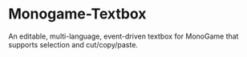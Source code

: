 # Monogame-Textbox
An editable, multi-language, event-driven textbox for MonoGame that supports selection and cut/copy/paste.
